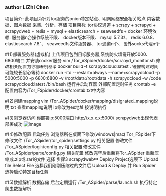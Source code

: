 ### author LiZhi Chen

项目简介: 此项目为针对tor服务的onion特定站点、明网网络安全相关站点 内容数据、图片数据 采集、分析、存储
项目架构: tor协议通道 + scrapy + scrapyd + scrapydweb + redis + mysql +  elasticsearch + seaweedfs + docker
环境依赖: 服务器n台操作系统不限、 docker版本不限、 mysql 5.7.32、 redis 6.0.8、 elasticsearch 7.8.1、 seaweedfs文件服务器、 tor通道n个、 国外socks代理n个

#(1)部署服务器(虚拟机)
上传项目包到目标服务器,系统防火墙需开放5000、6800端口 并安装docker服务
vim  /Tor_ASpider/docker/scrapyd_monitor.sh     修改相关配置为你部署机器ip
docker build -t scrapydcloud:latest .           镜像构建时间可能较长耐心等待
docker run -itd --restart=always --name=scrapydcloud -p 5000:5000 -p 6800:6800  -v /root/data:/root/data -h scrapydcloud -w /code scrapydcloud:latest /bin/bash  运行并启动容器
外部配置定时任务 crontab -e  配置内容为/Tor_FSpider/docker/crontab.txt中内容

#(2)创建mapping
vim /Tor_ASpider/docker/mapping/disignated_mapping说明.txt  查看mapping说明 ip修改为es地址 按说明执行

#(3)浏览器访问
你部署ip:5000端口  http://x.x.x.x:5000/       scrapydweb出现代表部署成功
![image](https://user-images.githubusercontent.com/44913268/122175026-dc93ac80-ceb5-11eb-91a7-5e3760c3bb0f.png)

#(4)修改配置 启动任务
浏览器所在桌面下修改(windows|mac) Tor_FSpider下
修改文件  /Tor_ASpider/tor_spider/settings.py   相关配置
修改文件  /Tor_ASpider/login/config.py          相关配置
修改文件  /Tor_ASpider/parse/config.py          相关配置
修改完毕后重新将Tor_ASpider 重新压缩成.zip或.rar的文件
选择 步骤3 scrapydweb中 Deploy Project选项下 Upload file  Select File 选择我们刚刚压缩过的文件后 Upload & Deploy
并 Run Spider 选择启动特定目标任务

#(5)数据解析 数据存储
后台定期运行 /Tor_ASpider/parse/launch.sh  执行特定爬虫数据解析

